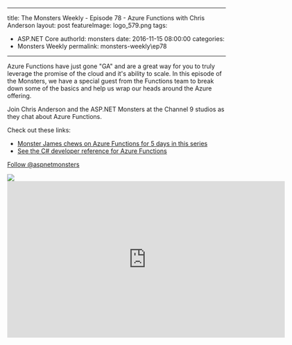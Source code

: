 
---
title: The Monsters Weekly - Episode 78 -  Azure Functions with Chris Anderson
layout: post
featureImage: logo_579.png
tags: 
  - ASP.NET Core
authorId: monsters
date: 2016-11-15 08:00:00
categories:
  - Monsters Weekly
permalink: monsters-weekly\ep78
---

<p>Azure Functions have just gone &quot;GA&quot; and are a great way for you to truly leverage the promise of the cloud and it's ability to scale. In this episode of the Monsters, we have a special guest from the Functions team to break down some of the basics and help us wrap our heads around the Azure offering.&nbsp;</p><p>Join Chris Anderson and the ASP.NET Monsters at the Channel 9 studios as they&nbsp;chat about Azure Functions.</p><p>Check out these links:</p><ul><li><a href="http://jameschambers.com/2016/11/Five-Days-of-Azure-Functions/">Monster James chews on Azure Functions for 5 days in this series</a></li><li><a href="https://docs.microsoft.com/en-us/azure/azure-functions/functions-reference-csharp">See the C# developer reference for Azure Functions</a></li></ul><p><a class="twitter-follow-button" href="https://twitter.com/aspnetmonsters">Follow @aspnetmonsters</a></p> <img src="http://m.webtrends.com/dcs1wotjh10000w0irc493s0e_6x1g/njs.gif?dcssip=channel9.msdn.com&dcsuri=https://s.ch9.ms/Series/aspnetmonsters/feed&WT.dl=0&WT.entryid=Entry:RSSView:e1e0955cb36c4de48883a6bf00feda69">

<!--more-->
<iframe src='https://channel9.msdn.com/Series/aspnetmonsters/ASPNET-Monsters-78-Azure-Functions-with-Chris-Anderson/player' width='640' height='360' allowFullScreen frameBorder='0'></iframe>

